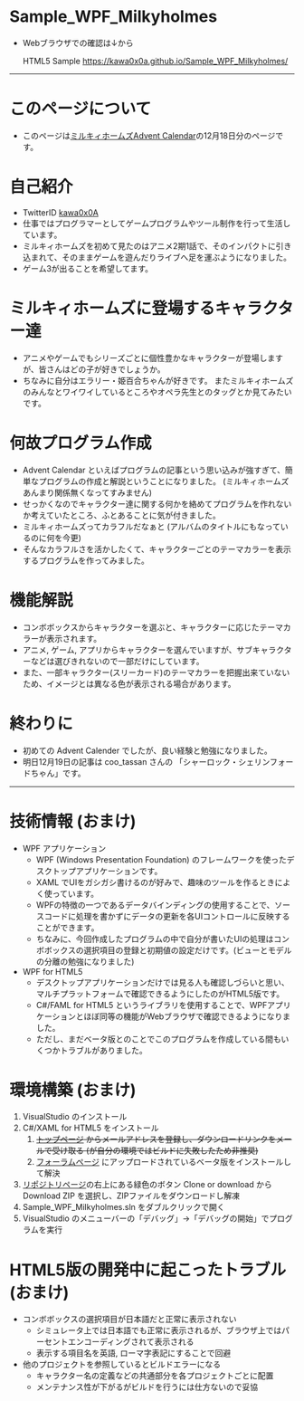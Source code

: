 # Sample_WPF_Milkyholmes
* Webブラウザでの確認は↓から

  HTML5 Sample
  https://kawa0x0a.github.io/Sample_WPF_Milkyholmes/

-----

# このページについて
* このページは[ミルキィホームズAdvent Calendar](https://adventar.org/calendars/2411)の12月18日分のページです。

# 自己紹介
* TwitterID [kawa0x0A](https://twitter.com/kawa0x0A)
* 仕事ではプログラマーとしてゲームプログラムやツール制作を行って生活しています。
* ミルキィホームズを初めて見たのはアニメ2期1話で、そのインパクトに引き込まれて、そのままゲームを遊んだりライブへ足を運ぶようになりました。
* ゲーム3が出ることを希望してます。

# ミルキィホームズに登場するキャラクター達
* アニメやゲームでもシリーズごとに個性豊かなキャラクターが登場しますが、皆さんはどの子が好きでしょうか。
* ちなみに自分はエラリー・姫百合ちゃんが好きです。
またミルキィホームズのみんなとワイワイしているところやオペラ先生とのタッグとか見てみたいです。

# 何故プログラム作成
* Advent Calendar といえばプログラムの記事という思い込みが強すぎて、簡単なプログラムの作成と解説ということになりました。
(ミルキィホームズあんまり関係無くなってすみません)
* せっかくなのでキャラクター達に関する何かを絡めてプログラムを作れないか考えていたところ、ふとあることに気が付きました。
* ミルキィホームズってカラフルだなぁと (アルバムのタイトルにもなっているのに何を今更)
* そんなカラフルさを活かしたくて、キャラクターごとのテーマカラーを表示するプログラムを作ってみました。

# 機能解説
* コンボボックスからキャラクターを選ぶと、キャラクターに応じたテーマカラーが表示されます。
* アニメ, ゲーム, アプリからキャラクターを選んでいますが、サブキャラクターなどは選びきれないので一部だけにしています。
* また、一部キャラクター(スリーカード)のテーマカラーを把握出来ていないため、イメージとは異なる色が表示される場合があります。

# 終わりに
* 初めての Advent Calender でしたが、良い経験と勉強になりました。
* 明日12月19日の記事は coo_tassan さんの 「シャーロック・シェリンフォードちゃん」です。
-----

# 技術情報 (おまけ)
* WPF アプリケーション
    * WPF (Windows Presentation Foundation) のフレームワークを使ったデスクトップアプリケーションです。
    * XAML でUIをガシガシ書けるのが好みで、趣味のツールを作るときによく使っています。
    * WPFの特徴の一つであるデータバインディングの使用することで、ソースコードに処理を書かずにデータの更新を各UIコントロールに反映することができます。
    * ちなみに、今回作成したプログラムの中で自分が書いたUIの処理はコンボボックスの選択項目の登録と初期値の設定だけです。(ビューとモデルの分離の勉強になりました)
* WPF for HTML5
    * デスクトップアプリケーションだけでは見る人も確認しづらいと思い、マルチプラットフォームで確認できるようにしたのがHTML5版です。
    * C#/FAML for HTML5 というライブラリを使用することで、WPFアプリケーションとほぼ同等の機能がWebブラウザで確認できるようになりました。
    * ただし、まだベータ版とのことでこのプログラムを作成している間もいくつかトラブルがありました。

# 環境構築 (おまけ)
1. VisualStudio のインストール
1. C#/XAML for HTML5 をインストール
    1. ~~[トップページ](http://www.cshtml5.com/) からメールアドレスを登録し、ダウンロードリンクをメールで受け取る (が自分の環境ではビルドに失敗したため非推奨)~~
    1. [フォーラムページ](http://forums.cshtml5.com/viewforum.php?f=6&sid=d53d703265149ad87ed2bcdd7d4d58a5) にアップロードされているベータ版をインストールして解決
1. [リポジトリページ](https://github.com/kawa0x0A/Sample_WPF_Milkyholmes)の右上にある緑色のボタン Clone or download から Download ZIP を選択し、ZIPファイルをダウンロードし解凍
1. Sample_WPF_Milkyholmes.sln をダブルクリックで開く
1. VisualStudio のメニューバーの「デバッグ」->「デバッグの開始」でプログラムを実行

# HTML5版の開発中に起こったトラブル (おまけ)
* コンボボックスの選択項目が日本語だと正常に表示されない
    * シミュレータ上では日本語でも正常に表示されるが、ブラウザ上ではパーセントエンコーディングされて表示される
    * 表示する項目名を英語, ローマ字表記にすることで回避
* 他のプロジェクトを参照しているとビルドエラーになる
    * キャラクター名の定義などの共通部分を各プロジェクトごとに配置
    * メンテナンス性が下がるがビルドを行うには仕方ないので妥協
